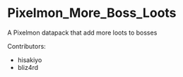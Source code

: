 # Pixelmon_More_Boss_Loots

A Pixelmon datapack that add more loots to bosses 

Contributors:
- hisakiyo
- bliz4rd
